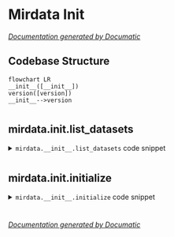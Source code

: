# Mirdata Init

[_Documentation generated by Documatic_](https://www.documatic.com)

<!---Documatic-section-Codebase Structure-start--->
## Codebase Structure

<!---Documatic-block-system_architecture-start--->
```mermaid
flowchart LR
__init__([__init__])
version([version])
__init__-->version
```
<!---Documatic-block-system_architecture-end--->

# #
<!---Documatic-section-Codebase Structure-end--->

<!---Documatic-section-mirdata.__init__.list_datasets-start--->
## mirdata.__init__.list_datasets

<!---Documatic-section-list_datasets-start--->
<!---Documatic-block-mirdata.__init__.list_datasets-start--->
<details>
	<summary><code>mirdata.__init__.list_datasets</code> code snippet</summary>

```python
def list_datasets():
    return DATASETS
```
</details>
<!---Documatic-block-mirdata.__init__.list_datasets-end--->
<!---Documatic-section-list_datasets-end--->

# #
<!---Documatic-section-mirdata.__init__.list_datasets-end--->

<!---Documatic-section-mirdata.__init__.initialize-start--->
## mirdata.__init__.initialize

<!---Documatic-section-initialize-start--->
<!---Documatic-block-mirdata.__init__.initialize-start--->
<details>
	<summary><code>mirdata.__init__.initialize</code> code snippet</summary>

```python
def initialize(dataset_name, data_home=None, version='default'):
    if dataset_name not in DATASETS:
        raise ValueError('Invalid dataset {}'.format(dataset_name))
    module = importlib.import_module('mirdata.datasets.{}'.format(dataset_name))
    return module.Dataset(data_home=data_home, version=version)
```
</details>
<!---Documatic-block-mirdata.__init__.initialize-end--->
<!---Documatic-section-initialize-end--->

# #
<!---Documatic-section-mirdata.__init__.initialize-end--->

[_Documentation generated by Documatic_](https://www.documatic.com)